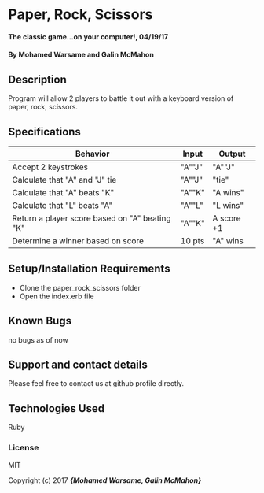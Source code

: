 # Paper, Rock, Scissors

#### The classic game...on your computer!, 04/19/17

#### By Mohamed Warsame and Galin McMahon

## Description

Program will allow 2 players to battle it out with a keyboard version of paper, rock, scissors.

## Specifications

| Behavior | Input | Output |
|----------|-------|--------|
| Accept 2 keystrokes | "A""J" | "A""J" |
| Calculate that "A" and "J" tie | "A""J" | "tie" |
| Calculate that "A" beats "K" | "A""K" | "A wins" |
| Calculate that "L" beats "A" | "A""L" | "L wins" |
| Return a player score based on "A" beating "K" | "A""K" | A score +1 |
| Determine a winner based on score | 10 pts | "A" wins |

## Setup/Installation Requirements

* Clone the paper_rock_scissors folder
* Open the index.erb file

## Known Bugs

no bugs as of now

## Support and contact details

Please feel free to contact us at github profile directly.

## Technologies Used

Ruby

### License

MIT

Copyright (c) 2017 **_{Mohamed Warsame, Galin McMahon}_**
